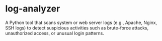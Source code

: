 # log-analyzer
A Python tool that scans system or web server logs (e.g., Apache, Nginx, SSH logs) to detect suspicious activities such as brute-force attacks, unauthorized access, or unusual login patterns.
